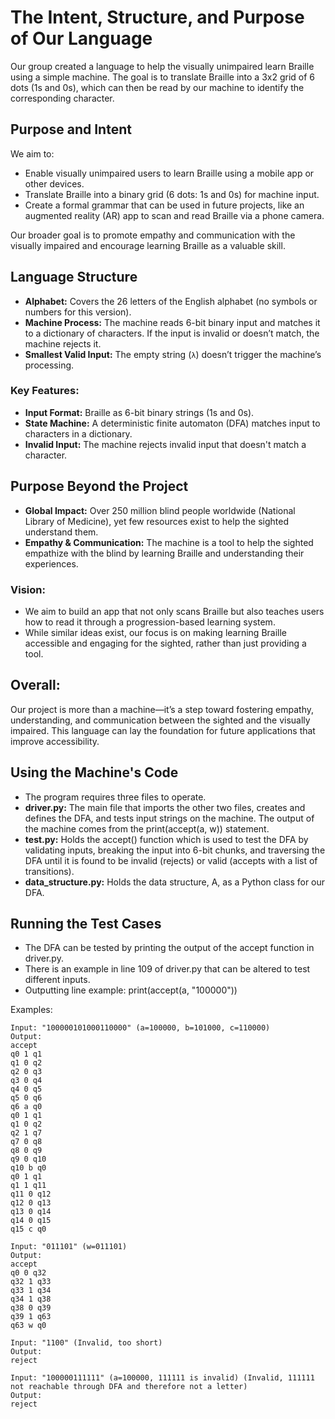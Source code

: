 # The Intent, Structure, and Purpose of Our Language

Our group created a language to help the visually unimpaired learn Braille using a simple machine. The goal is to translate Braille into a 3x2 grid of 6 dots (1s and 0s), which can then 
be read by our machine to identify the corresponding character.

## Purpose and Intent

We aim to:
- Enable visually unimpaired users to learn Braille using a mobile app or other devices.
- Translate Braille into a binary grid (6 dots: 1s and 0s) for machine input.
- Create a formal grammar that can be used in future projects, like an augmented reality (AR) app to scan and read Braille via a phone camera.

Our broader goal is to promote empathy and communication with the visually impaired and encourage learning Braille as a valuable skill.

## Language Structure

- **Alphabet:** Covers the 26 letters of the English alphabet (no symbols or numbers for this version).
- **Machine Process:** The machine reads 6-bit binary input and matches it to a dictionary of characters. If the input is invalid or doesn’t match, the machine rejects it.
- **Smallest Valid Input:** The empty string (`λ`) doesn’t trigger the machine’s processing.

### Key Features:
- **Input Format:** Braille as 6-bit binary strings (1s and 0s).
- **State Machine:** A deterministic finite automaton (DFA) matches input to characters in a dictionary.
- **Invalid Input:** The machine rejects invalid input that doesn't match a character.

## Purpose Beyond the Project

- **Global Impact:** Over 250 million blind people worldwide (National Library of Medicine), yet few resources exist to help the sighted understand them.
- **Empathy & Communication:** The machine is a tool to help the sighted empathize with the blind by learning Braille and understanding their experiences.
  
### Vision:
- We aim to build an app that not only scans Braille but also teaches users how to read it through a progression-based learning system.
- While similar ideas exist, our focus is on making learning Braille accessible and engaging for the sighted, rather than just providing a tool.

## Overall:

Our project is more than a machine—it’s a step toward fostering empathy, understanding, and communication between the sighted and the visually impaired. This language can lay the foundation for future 
applications that improve accessibility.

## Using the Machine's Code
- The program requires three files to operate.
- **driver.py:** The main file that imports the other two files, creates and defines the DFA, and tests input strings on the machine. The output of the machine comes from the print(accept(a, w)) statement.
- **test.py:** Holds the accept() function which is used to test the DFA by validating inputs, breaking the input into 6-bit chunks, and traversing the DFA until it is found to be invalid (rejects) or valid (accepts with a list of transitions).
- **data_structure.py:** Holds the data structure, A, as a Python class for our DFA.

## Running the Test Cases
- The DFA can be tested by printing the output of the accept function in driver.py.
- There is an example in line 109 of driver.py that can be altered to test different inputs.
- Outputting line example: print(accept(a, "100000"))

Examples:    
```
Input: "100000101000110000" (a=100000, b=101000, c=110000)    
Output:    
accept    
q0 1 q1    
q1 0 q2    
q2 0 q3    
q3 0 q4    
q4 0 q5    
q5 0 q6    
q6 a q0    
q0 1 q1    
q1 0 q2    
q2 1 q7    
q7 0 q8    
q8 0 q9    
q9 0 q10    
q10 b q0    
q0 1 q1    
q1 1 q11    
q11 0 q12    
q12 0 q13    
q13 0 q14    
q14 0 q15    
q15 c q0    

Input: "011101" (w=011101)    
Output:    
accept    
q0 0 q32    
q32 1 q33    
q33 1 q34    
q34 1 q38    
q38 0 q39    
q39 1 q63    
q63 w q0    

Input: "1100" (Invalid, too short)    
Output:    
reject    

Input: "100000111111" (a=100000, 111111 is invalid) (Invalid, 111111 not reachable through DFA and therefore not a letter)    
Output:    
reject    
```
